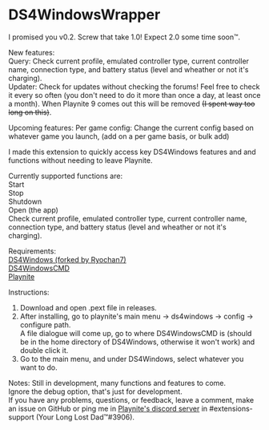 # DS4WindowsWrapper

I promised you v0.2. Screw that take 1.0! Expect 2.0 some time soon™.  
  
New features:  
Query: Check current profile, emulated controller type, current controller name, connection type, and battery status (level and wheather or not it's charging).  
Updater: Check for updates without checking the forums! Feel free to check it every so often (you don't need to do it more than once a day, at least once a month). When Playnite 9 comes out this will be removed ~~(I spent way too long on this)~~.  

Upcoming features: 
Per game config: Change the current config based on whatever game you launch, (add on a per game basis, or bulk add) 

I made this extension to quickly access key DS4Windows features and and functions without needing to leave Playnite. 

Currently supported functions are:  
Start  
Stop  
Shutdown  
Open (the app)  
Check current profile, emulated controller type, current controller name, connection type, and battery status (level and wheather or not it's charging).  

Requirements:  
[DS4Windows (forked by Ryochan7)](https://github.com/Ryochan7/DS4Windows)  
[DS4WindowsCMD](https://github.com/mika-n/DS4WindowsCmd)  
[Playnite](playnite.link)  

Instructions:
1) Download and open .pext file in releases.  
2) After installing, go to playnite's main menu -> ds4windows -> config -> configure path.  
A file dialogue will come up, go to where DS4WindowsCMD is (should be in the home directory of DS4Windows, otherwise it won't work) and double click it.  
3) Go to the main menu, and under DS4Windows, select whatever you want to do.  

Notes:
Still in development, many functions and features to come.  
Ignore the debug option, that's just for development.  
If you have any problems, questions, or feedback, leave a comment, make an issue on GitHub or ping me in [Playnite's discord server](https://discord.com/invite/BrtABqe) in #extensions-support (Your Long Lost Dad™#3906).  
